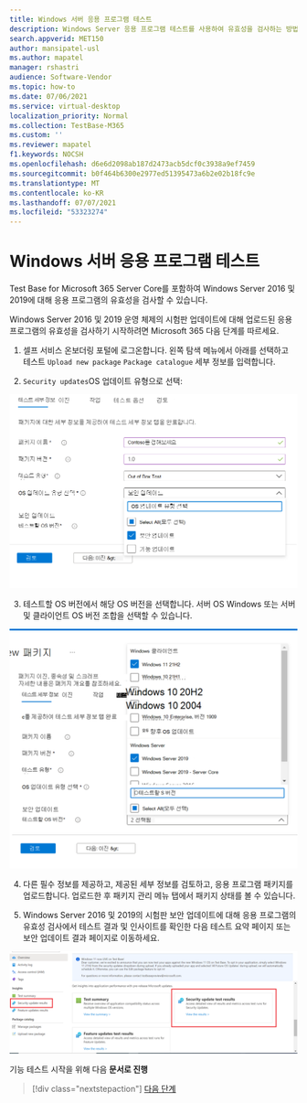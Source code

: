 ```yaml
---
title: Windows 서버 응용 프로그램 테스트
description: Windows Server 응용 프로그램 테스트를 사용하여 유효성을 검사하는 방법
search.appverid: MET150
author: mansipatel-usl
ms.author: mapatel
manager: rshastri
audience: Software-Vendor
ms.topic: how-to
ms.date: 07/06/2021
ms.service: virtual-desktop
localization_priority: Normal
ms.collection: TestBase-M365
ms.custom: ''
ms.reviewer: mapatel
f1.keywords: NOCSH
ms.openlocfilehash: d6e6d2098ab187d2473acb5dcf0c3938a9ef7459
ms.sourcegitcommit: b0f464b6300e2977ed51395473a6b2e02b18fc9e
ms.translationtype: MT
ms.contentlocale: ko-KR
ms.lasthandoff: 07/07/2021
ms.locfileid: "53323274"
---
```

# <a name="windows-server-application-testing"></a>Windows 서버 응용 프로그램 테스트 

Test Base for Microsoft 365 Server Core를 포함하여 Windows Server 2016 및 2019에 대해 응용 프로그램의 유효성을 검사할 수 있습니다.

Windows Server 2016 및 2019 운영 체제의 시험판 업데이트에 대해 업로드된 응용 프로그램의 유효성을 검사하기 시작하려면 Microsoft 365 다음 단계를 따르세요.

1.   셀프 서비스 온보더링 포털에 로그온합니다. 왼쪽 탐색 메뉴에서 아래를 선택하고 테스트 ```Upload new package``` ```Package catalogue``` 세부 정보를 입력합니다.

2.  ```Security updates```OS 업데이트 유형으로 선택:

![보안 업데이트 선택](Media/selecting-security-updates.png)

3. 테스트할 OS 버전에서 해당 OS 버전을 선택합니다. 서버 OS Windows 또는 서버 및 클라이언트 OS 버전 조합을 선택할 수 있습니다.

![OS 버전 선택](Media/selecting-OS-versions.png)

4. 다른 필수 정보를 제공하고, 제공된 세부 정보를 검토하고, 응용 프로그램 패키지를 업로드합니다. 업로드한 후 패키지 관리 메뉴 탭에서 패키지 상태를 볼 수 있습니다.


5. Windows Server 2016 및 2019의 시험판 보안 업데이트에 대해 응용 프로그램의 유효성 검사에서 테스트 결과 및 인사이트를 확인한 다음 테스트 요약 페이지 또는 보안 업데이트 결과 페이지로 이동하세요.

![테스트 결과 보기](Media/access-test-results.png)

기능 테스트 시작을 위해 다음 **문서로 진행**
> [!div class="nextstepaction"]
> [다음 단계](functional.md)

